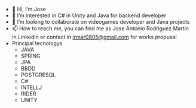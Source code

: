 - 👋 Hi, I’m Jose
- 👀 I’m interested in C# in Unity and Java for backend developer
- 💞️ I’m looking to collaborate on videogames developer and Java projects
- 📫 How to reach me, you can find me as Jose Antonio Rodriguez Martin in Linkedin or contact in jrmar0805@gmail.com for works propusal
- Principal tecnologys
   - JAVA
   - SPRING
   - JPA
   - BBDD
   - POSTGRESQL
   - C#
   - INTELLJ
   - RIDER
   - UNITY

<!---
DoctoreJekyll/DoctoreJekyll is a ✨ special ✨ repository because its `README.md` (this file) appears on your GitHub profile.
You can click the Preview link to take a look at your changes.
--->
